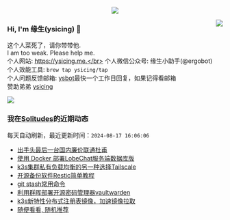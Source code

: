 <p align="center">
    <img align="center" src="https://github-profile-trophy.vercel.app/?username=ysicing&title=Star,Follower,Commit,Issue" style="max-width:100%;">
</p>

<img align="right" src="https://github-readme-stats.vercel.app/api?username=ysicing&show_icons=true&icon_color=805AD5&text_color=718096&bg_color=ffffff&hide_title=true" />


### Hi, I'm 缘生(ysicing) 👋

<!--
**ysicing/ysicing** is a ✨ _special_ ✨ repository because its `README.md` (this file) appears on your GitHub profile.

Here are some ideas to get you started:

- 🔭 I’m currently working on ...
- 🌱 I’m currently learning ...
- 👯 I’m looking to collaborate on ...
- 🤔 I’m looking for help with ...
- 💬 Ask me about ...
- 📫 How to reach me: ...
- 😄 Pronouns: ...
- ⚡ Fun fact: ...
- 🌈 I'm currently working on ... 😎
- 🐳 I’m currently learning go\k8s source code. 😅
- 🤔 I'm thinking about how to make more more money 😁.
- 💬 Ask me about `lao biao`
- 📫 How to reach me: mail [i@ysicing.me](mailto:i@ysicing.me) or blog [ysicing.me](https://ysicing.me) 
- sponsor: [ysicing](https://afdian.net/@ysicing)

-->

这个人菜死了，请你带带他.</br>
I am too weak. Please help me.</br>
个人网站: https://ysicing.me.</br>
个人微信公众号: 缘生小助手(@ergobot)</br>
个人效能工具: `brew tap ysicing/tap`</br>
个人问题反馈邮箱:  [ysbot](mailto:ysbot@12306.work)最快一个工作日回复，如果记得看邮箱</br>
赞助弟弟 [ysicing](https://sponsor.ysicing.net/)

![](https://komarev.com/ghpvc/?username=ysicing&color=green)

<!--events start -->

### 我在[Solitudes](https://ysicing.me)的近期动态

每天自动刷新，最近更新时间：`2024-08-17 16:06:06`

*  [出手头最后一台国内廉价联通杜甫](https://ysicing.me/dogyun-cqa-ds/v1)
*  [使用 Docker 部署LobeChat服务端数据库版](https://ysicing.me/docker-lobe-chat-pg/v1)
*  [k3s集群私有负载均衡的另一种选择Tailscale](https://ysicing.me/k3s-tailscale-loadbalancer/v1)
*  [开源备份软件Restic简单教程](https://ysicing.me/backup-restic/v1)
*  [git stash常用命令](https://ysicing.me/git-stash-usage/v1)
*  [利用群晖部署开源密码管理器vaultwarden](https://ysicing.me/nas-vaultwarden/v1)
*  [k3s新特性分布式注册表镜像，加速镜像拉取](https://ysicing.me/k3s-spegel/v1)
*  [随便看看, 随机推荐](https://ysicing.me/random/)


<!--events end -->
